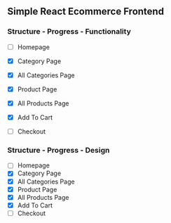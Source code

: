 Simple React Ecommerce Frontend
-------------------------------

### Structure - Progress - Functionality

- [ ] Homepage
- [x] Category Page
- [x] All Categories Page
- [x] Product Page
- [x] All Products Page
- [x] Add To Cart
- [ ] Checkout


### Structure - Progress - Design

- [ ] Homepage
- [x] Category Page
- [x] All Categories Page
- [x] Product Page
- [x] All Products Page
- [x] Add To Cart
- [ ] Checkout
